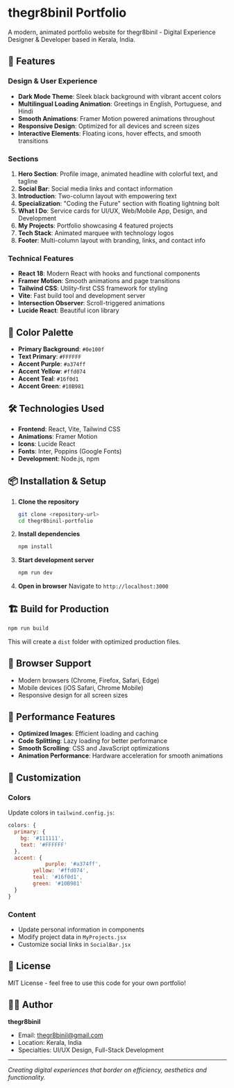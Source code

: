# thegr8binil Portfolio

A modern, animated portfolio website for thegr8binil - Digital Experience Designer & Developer based in Kerala, India.

## 🚀 Features

### Design & User Experience
- **Dark Mode Theme**: Sleek black background with vibrant accent colors
- **Multilingual Loading Animation**: Greetings in English, Portuguese, and Hindi
- **Smooth Animations**: Framer Motion powered animations throughout
- **Responsive Design**: Optimized for all devices and screen sizes
- **Interactive Elements**: Floating icons, hover effects, and smooth transitions

### Sections
1. **Hero Section**: Profile image, animated headline with colorful text, and tagline
2. **Social Bar**: Social media links and contact information
3. **Introduction**: Two-column layout with empowering text
4. **Specialization**: "Coding the Future" section with floating lightning bolt
5. **What I Do**: Service cards for UI/UX, Web/Mobile App, Design, and Development
6. **My Projects**: Portfolio showcasing 4 featured projects
7. **Tech Stack**: Animated marquee with technology logos
8. **Footer**: Multi-column layout with branding, links, and contact info

### Technical Features
- **React 18**: Modern React with hooks and functional components
- **Framer Motion**: Smooth animations and page transitions
- **Tailwind CSS**: Utility-first CSS framework for styling
- **Vite**: Fast build tool and development server
- **Intersection Observer**: Scroll-triggered animations
- **Lucide React**: Beautiful icon library

## 🎨 Color Palette

- **Primary Background**: `#0e100f`
- **Text Primary**: `#FFFFFF`
- **Accent Purple**: `#a374ff`
- **Accent Yellow**: `#ffd074`
- **Accent Teal**: `#16f0d1`
- **Accent Green**: `#10B981`

## 🛠️ Technologies Used

- **Frontend**: React, Vite, Tailwind CSS
- **Animations**: Framer Motion
- **Icons**: Lucide React
- **Fonts**: Inter, Poppins (Google Fonts)
- **Development**: Node.js, npm

## 📦 Installation & Setup

1. **Clone the repository**
   ```bash
   git clone <repository-url>
   cd thegr8binil-portfolio
   ```

2. **Install dependencies**
   ```bash
   npm install
   ```

3. **Start development server**
   ```bash
   npm run dev
   ```

4. **Open in browser**
   Navigate to `http://localhost:3000`

## 🏗️ Build for Production

```bash
npm run build
```

This will create a `dist` folder with optimized production files.

## 📱 Browser Support

- Modern browsers (Chrome, Firefox, Safari, Edge)
- Mobile devices (iOS Safari, Chrome Mobile)
- Responsive design for all screen sizes

## 🎯 Performance Features

- **Optimized Images**: Efficient loading and caching
- **Code Splitting**: Lazy loading for better performance
- **Smooth Scrolling**: CSS and JavaScript optimizations
- **Animation Performance**: Hardware acceleration for smooth animations

## 🔧 Customization

### Colors
Update colors in `tailwind.config.js`:
```javascript
colors: {
  primary: {
    bg: '#111111',
    text: '#FFFFFF'
  },
  accent: {
            purple: '#a374ff',
        yellow: '#ffd074',
        teal: '#16f0d1',
        green: '#10B981'
  }
}
```

### Content
- Update personal information in components
- Modify project data in `MyProjects.jsx`
- Customize social links in `SocialBar.jsx`

## 📄 License

MIT License - feel free to use this code for your own portfolio!

## 👨‍💻 Author

**thegr8binil**
- Email: thegr8binil@gmail.com
- Location: Kerala, India
- Specialties: UI/UX Design, Full-Stack Development

---

*Creating digital experiences that border on efficiency, aesthetics and functionality.* 
